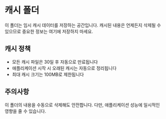 # 캐시 폴더

이 폴더는 임시 캐시 데이터를 저장하는 공간입니다. 캐시된 내용은 언제든지 삭제될 수 있으므로 중요한 정보는 여기에 저장하지 마세요.

## 캐시 정책

- 모든 캐시 파일은 30일 후 자동으로 만료됩니다
- 애플리케이션 시작 시 오래된 캐시는 자동으로 정리됩니다
- 최대 캐시 크기는 100MB로 제한됩니다

## 주의사항

이 폴더의 내용을 수동으로 삭제해도 안전합니다. 다만, 애플리케이션 성능에 일시적인 영향을 줄 수 있습니다. 
